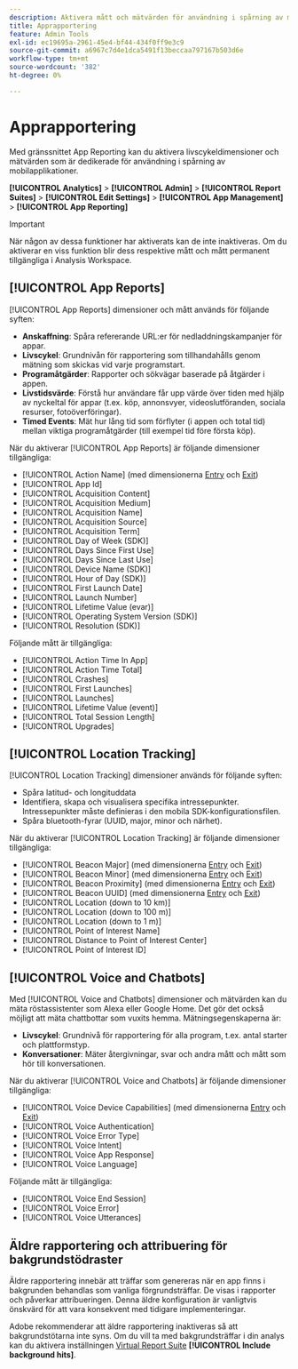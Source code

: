 ```yaml
---
description: Aktivera mått och mätvärden för användning i spårning av mobilapplikationer.
title: Apprapportering
feature: Admin Tools
exl-id: ec19695a-2961-45e4-bf44-434f0ff9e3c9
source-git-commit: a6967c7d4e1dca5491f13beccaa797167b503d6e
workflow-type: tm+mt
source-wordcount: '382'
ht-degree: 0%

---
```


# Apprapportering

Med gränssnittet App Reporting kan du aktivera livscykeldimensioner och mätvärden som är dedikerade för användning i spårning av mobilapplikationer.

**[!UICONTROL Analytics]** > **[!UICONTROL Admin]** > **[!UICONTROL Report Suites]** > **[!UICONTROL Edit Settings]** > **[!UICONTROL App Management]** > **[!UICONTROL App Reporting]**

>[!IMPORTANT]
>
>När någon av dessa funktioner har aktiverats kan de inte inaktiveras. Om du aktiverar en viss funktion blir dess respektive mått och mått permanent tillgängliga i Analysis Workspace.

## [!UICONTROL App Reports]

[!UICONTROL App Reports] dimensioner och mått används för följande syften:

* **Anskaffning**: Spåra refererande URL:er för nedladdningskampanjer för appar.
* **Livscykel**: Grundnivån för rapportering som tillhandahålls genom mätning som skickas vid varje programstart.
* **Programåtgärder**: Rapporter och sökvägar baserade på åtgärder i appen.
* **Livstidsvärde**: Förstå hur användare får upp värde över tiden med hjälp av nyckeltal för appar (t.ex. köp, annonsvyer, videoslutföranden, sociala resurser, fotoöverföringar).
* **Timed Events**: Mät hur lång tid som förflyter (i appen och total tid) mellan viktiga programåtgärder (till exempel tid före första köp).

När du aktiverar [!UICONTROL App Reports] är följande dimensioner tillgängliga:

* [!UICONTROL Action Name] (med dimensionerna [Entry](/help/components/dimensions/entry-dimensions.md) och [Exit](/help/components/dimensions/exit-dimensions.md))
* [!UICONTROL App Id]
* [!UICONTROL Acquisition Content]
* [!UICONTROL Acquisition Medium]
* [!UICONTROL Acquisition Name]
* [!UICONTROL Acquisition Source]
* [!UICONTROL Acquisition Term]
* [!UICONTROL Day of Week (SDK)]
* [!UICONTROL Days Since First Use]
* [!UICONTROL Days Since Last Use]
* [!UICONTROL Device Name (SDK)]
* [!UICONTROL Hour of Day (SDK)]
* [!UICONTROL First Launch Date]
* [!UICONTROL Launch Number]
* [!UICONTROL Lifetime Value (evar)]
* [!UICONTROL Operating System Version (SDK)]
* [!UICONTROL Resolution (SDK)]

Följande mått är tillgängliga:

* [!UICONTROL Action Time In App]
* [!UICONTROL Action Time Total]
* [!UICONTROL Crashes]
* [!UICONTROL First Launches]
* [!UICONTROL Launches]
* [!UICONTROL Lifetime Value (event)]
* [!UICONTROL Total Session Length]
* [!UICONTROL Upgrades]

## [!UICONTROL Location Tracking]

[!UICONTROL Location Tracking] dimensioner används för följande syften:

* Spåra latitud- och longituddata
* Identifiera, skapa och visualisera specifika intressepunkter. Intressepunkter måste definieras i den mobila SDK-konfigurationsfilen.
* Spåra bluetooth-fyrar (UUID, major, minor och närhet).

När du aktiverar [!UICONTROL Location Tracking] är följande dimensioner tillgängliga:

* [!UICONTROL Beacon Major] (med dimensionerna [Entry](/help/components/dimensions/entry-dimensions.md) och [Exit](/help/components/dimensions/exit-dimensions.md))
* [!UICONTROL Beacon Minor] (med dimensionerna [Entry](/help/components/dimensions/entry-dimensions.md) och [Exit](/help/components/dimensions/exit-dimensions.md))
* [!UICONTROL Beacon Proximity] (med dimensionerna [Entry](/help/components/dimensions/entry-dimensions.md) och [Exit](/help/components/dimensions/exit-dimensions.md))
* [!UICONTROL Beacon UUID] (med dimensionerna [Entry](/help/components/dimensions/entry-dimensions.md) och [Exit](/help/components/dimensions/exit-dimensions.md))
* [!UICONTROL Location (down to 10 km)]
* [!UICONTROL Location (down to 100 m)]
* [!UICONTROL Location (down to 1 m)]
* [!UICONTROL Point of Interest Name]
* [!UICONTROL Distance to Point of Interest Center]
* [!UICONTROL Point of Interest ID]

## [!UICONTROL Voice and Chatbots]

Med [!UICONTROL Voice and Chatbots] dimensioner och mätvärden kan du mäta röstassistenter som Alexa eller Google Home. Det gör det också möjligt att mäta chattbottar som vuxits hemma. Mätningsegenskaperna är:

* **Livscykel**: Grundnivå för rapportering för alla program, t.ex. antal starter och plattformstyp.
* **Konversationer**: Mäter återgivningar, svar och andra mått och mått som hör till konversationen.

När du aktiverar [!UICONTROL Voice and Chatbots] är följande dimensioner tillgängliga:

* [!UICONTROL Voice Device Capabilities] (med dimensionerna [Entry](/help/components/dimensions/entry-dimensions.md) och [Exit](/help/components/dimensions/exit-dimensions.md))
* [!UICONTROL Voice Authentication]
* [!UICONTROL Voice Error Type]
* [!UICONTROL Voice Intent]
* [!UICONTROL Voice App Response]
* [!UICONTROL Voice Language]

Följande mått är tillgängliga:

* [!UICONTROL Voice End Session]
* [!UICONTROL Voice Error]
* [!UICONTROL Voice Utterances]

## Äldre rapportering och attribuering för bakgrundstödraster

Äldre rapportering innebär att träffar som genereras när en app finns i bakgrunden behandlas som vanliga förgrundsträffar. De visas i rapporter och påverkar attribueringen. Denna äldre konfiguration är vanligtvis önskvärd för att vara konsekvent med tidigare implementeringar.

Adobe rekommenderar att äldre rapportering inaktiveras så att bakgrundstötarna inte syns. Om du vill ta med bakgrundsträffar i din analys kan du aktivera inställningen [Virtual Report Suite](/help/components/vrs/vrs-about.md) **[!UICONTROL Include background hits]**.
